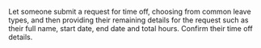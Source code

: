 Let someone submit a request for time off, choosing from common leave types, and then providing their remaining details for the request such as their full name, start date, end date and total hours. Confirm their time off details.